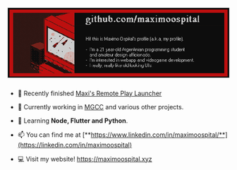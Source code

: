 # ![header](https://raw.githubusercontent.com/maximoospital/maximoospital/main/header.png) 

- 🧿 Recently finished [Maxi's Remote Play Launcher](https://github.com/maximoospital/MSRemotePlayLauncher)

- 🔭 Currently working in [MGCC](https://github.com/maximoospital/MGCC) and various other projects.

- 🌱 Learning **Node, Flutter and Python**.

- 📫 You can find me at [**https://www.linkedin.com/in/maximoospital/**](https://linkedin.com/in/maximoospital)

- 💻 Visit my website! [https;//maximoospital.xyz](https://maximoospital.xyz)
